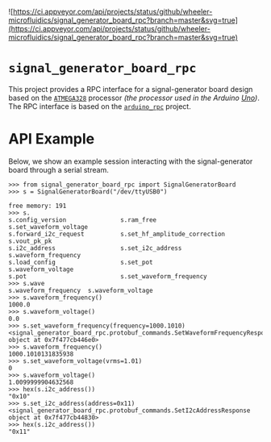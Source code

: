 
![https://ci.appveyor.com/api/projects/status/github/wheeler-microfluidics/signal_generator_board_rpc?branch=master&svg=true](https://ci.appveyor.com/api/projects/status/github/wheeler-microfluidics/signal_generator_board_rpc?branch=master&svg=true)
# `signal_generator_board_rpc` #

This project provides a RPC interface for a signal-generator board design based
on the [`ATMEGA328`][1] processor _(the processor used in the Arduino
[Uno][2])_.  The RPC interface is based on the [`arduino_rpc`][3] project.


# API Example #

Below, we show an example session interacting with the signal-generator board
through a serial stream.

    >>> from signal_generator_board_rpc import SignalGeneratorBoard
    >>> s = SignalGeneratorBoard("/dev/ttyUSB0")

    free memory: 191
    >>> s.
    s.config_version               s.ram_free                     s.set_waveform_voltage
    s.forward_i2c_request          s.set_hf_amplitude_correction  s.vout_pk_pk
    s.i2c_address                  s.set_i2c_address              s.waveform_frequency
    s.load_config                  s.set_pot                      s.waveform_voltage
    s.pot                          s.set_waveform_frequency
    >>> s.wave
    s.waveform_frequency  s.waveform_voltage
    >>> s.waveform_frequency()
    1000.0
    >>> s.waveform_voltage()
    0.0
    >>> s.set_waveform_frequency(frequency=1000.1010)
    <signal_generator_board_rpc.protobuf_commands.SetWaveformFrequencyResponse object at 0x7f477cb446e0>
    >>> s.waveform_frequency()
    1000.1010131835938
    >>> s.set_waveform_voltage(vrms=1.01)
    0
    >>> s.waveform_voltage()
    1.0099999904632568
    >>> hex(s.i2c_address())
    "0x10"
    >>> s.set_i2c_address(address=0x11)
    <signal_generator_board_rpc.protobuf_commands.SetI2cAddressResponse object at 0x7f477cb44830>
    >>> hex(s.i2c_address())
    "0x11"


[1]: http://www.atmel.ca/devices/ATMEGA328.aspx
[2]: http://arduino.cc/en/Main/arduinoBoardUno
[3]: https://github.com/wheeler-microfluidics/arduino_rpc
